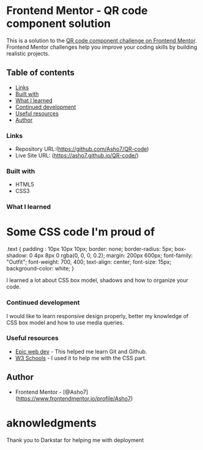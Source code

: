 # Frontend Mentor - QR code component solution

This is a solution to the [QR code component challenge on Frontend Mentor](https://www.frontendmentor.io/challenges/qr-code-component-iux_sIO_H). Frontend Mentor challenges help you improve your coding skills by building realistic projects.

## Table of contents

- [Links](#links)
- [Built with](#built-with)
- [What I learned](#what-i-learned)
- [Continued development](#continued-development)
- [Useful resources](#useful-resources)
- [Author](#author)

### Links

- Repository URL:(https://github.com/Asho7/QR-code)
- Live Site URL: (https://asho7.github.io/QR-code/)

### Built with

- HTML5
- CSS3

### What I learned

<h1>Some CSS code I'm proud of</h1>

.text {
padding : 10px 10px 10px;
border: none;
border-radius: 5px;
box-shadow: 0 4px 8px 0 rgba(0, 0, 0, 0.2);
margin: 200px 600px;
font-family: "Outfit";
font-weight: 700, 400;
text-align: center;
font-size: 15px;
background-color: white;
}

I learned a lot about CSS box model, shadows and how to organize your code.

### Continued development

I would like to learn responsive design properly, better my knowledge of CSS box model and how to use media queries.

### Useful resources

- [Epic web dev](https://www.epicweb.dev/tutorials/git-fundamentals) - This helped me learn Git and Github.
- [W3 Schools](https://www.w3schools.com/) - I used it to help me with the CSS part.

## Author

- Frontend Mentor - [@Asho7] (https://www.frontendmentor.io/profile/Asho7)

# aknowledgments

Thank you to Darkstar for helping me with deployment
